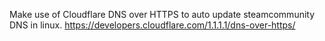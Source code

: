 Make use of Cloudflare DNS over HTTPS to auto update steamcommunity DNS in linux.
https://developers.cloudflare.com/1.1.1.1/dns-over-https/
